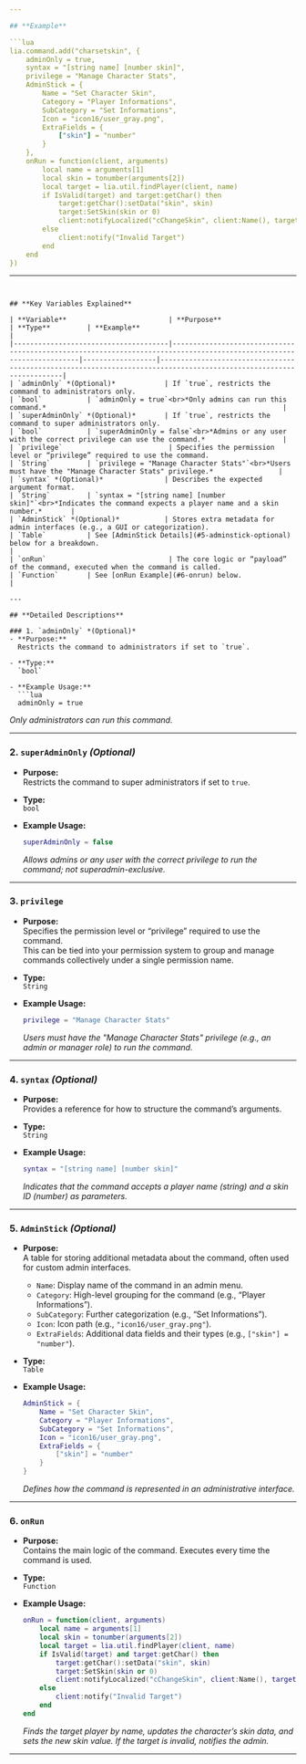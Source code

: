 ```yaml
---

## **Example**

```lua
lia.command.add("charsetskin", {
    adminOnly = true,
    syntax = "[string name] [number skin]",
    privilege = "Manage Character Stats",
    AdminStick = {
        Name = "Set Character Skin",
        Category = "Player Informations",
        SubCategory = "Set Informations",
        Icon = "icon16/user_gray.png",
        ExtraFields = {
            ["skin"] = "number"
        }
    },
    onRun = function(client, arguments)
        local name = arguments[1]
        local skin = tonumber(arguments[2])
        local target = lia.util.findPlayer(client, name)
        if IsValid(target) and target:getChar() then
            target:getChar():setData("skin", skin)
            target:SetSkin(skin or 0)
            client:notifyLocalized("cChangeSkin", client:Name(), target:Name(), skin or 0)
        else
            client:notify("Invalid Target")
        end
    end
})
```

---
```


## **Key Variables Explained**

| **Variable**                         | **Purpose**                                                                                                       | **Type**         | **Example**                                                                                                        |
|--------------------------------------|---------------------------------------------------------------------------------------------------------------------|------------------|--------------------------------------------------------------------------------------------------------------------|
| `adminOnly` *(Optional)*            | If `true`, restricts the command to administrators only.                                                            | `bool`           | `adminOnly = true`<br>*Only admins can run this command.*                                                          |
| `superAdminOnly` *(Optional)*       | If `true`, restricts the command to super administrators only.                                                     | `bool`           | `superAdminOnly = false`<br>*Admins or any user with the correct privilege can use the command.*                   |
| `privilege`                          | Specifies the permission level or “privilege” required to use the command.                                         | `String`         | `privilege = "Manage Character Stats"`<br>*Users must have the "Manage Character Stats" privilege.*                |
| `syntax` *(Optional)*               | Describes the expected argument format.                                                                             | `String`         | `syntax = "[string name] [number skin]"`<br>*Indicates the command expects a player name and a skin number.*       |
| `AdminStick` *(Optional)*           | Stores extra metadata for admin interfaces (e.g., a GUI or categorization).                                         | `Table`          | See [AdminStick Details](#5-adminstick-optional) below for a breakdown.                                                     |
| `onRun`                              | The core logic or “payload” of the command, executed when the command is called.                                   | `Function`       | See [onRun Example](#6-onrun) below.                                                                               |

---

## **Detailed Descriptions**

### 1. `adminOnly` *(Optional)*
- **Purpose:**  
  Restricts the command to administrators if set to `true`.
  
- **Type:**  
  `bool`

- **Example Usage:**
  ```lua
  adminOnly = true
  ```
  *Only administrators can run this command.*

---

### 2. `superAdminOnly` *(Optional)*
- **Purpose:**  
  Restricts the command to super administrators if set to `true`.  

- **Type:**  
  `bool`

- **Example Usage:**
  ```lua
  superAdminOnly = false
  ```
  *Allows admins or any user with the correct privilege to run the command; not superadmin-exclusive.*

---

### 3. `privilege`
- **Purpose:**  
  Specifies the permission level or “privilege” required to use the command.  
  This can be tied into your permission system to group and manage commands collectively under a single permission name.

- **Type:**  
  `String`

- **Example Usage:**
  ```lua
  privilege = "Manage Character Stats"
  ```
  *Users must have the "Manage Character Stats" privilege (e.g., an admin or manager role) to run the command.*

---

### 4. `syntax` *(Optional)*
- **Purpose:**  
  Provides a reference for how to structure the command’s arguments.

- **Type:**  
  `String`

- **Example Usage:**
  ```lua
  syntax = "[string name] [number skin]"
  ```
  *Indicates that the command accepts a player name (string) and a skin ID (number) as parameters.*

---

### 5. `AdminStick` *(Optional)*
- **Purpose:**  
  A table for storing additional metadata about the command, often used for custom admin interfaces.  
  - `Name`: Display name of the command in an admin menu.  
  - `Category`: High-level grouping for the command (e.g., “Player Informations”).  
  - `SubCategory`: Further categorization (e.g., “Set Informations”).  
  - `Icon`: Icon path (e.g., `"icon16/user_gray.png"`).  
  - `ExtraFields`: Additional data fields and their types (e.g., `["skin"] = "number"`).

- **Type:**  
  `Table`

- **Example Usage:**
  ```lua
  AdminStick = {
      Name = "Set Character Skin",
      Category = "Player Informations",
      SubCategory = "Set Informations",
      Icon = "icon16/user_gray.png",
      ExtraFields = {
          ["skin"] = "number"
      }
  }
  ```
  *Defines how the command is represented in an administrative interface.*

---

### 6. `onRun`
- **Purpose:**  
  Contains the main logic of the command. Executes every time the command is used.

- **Type:**  
  `Function`

- **Example Usage:**
  ```lua
  onRun = function(client, arguments)
      local name = arguments[1]
      local skin = tonumber(arguments[2])
      local target = lia.util.findPlayer(client, name)
      if IsValid(target) and target:getChar() then
          target:getChar():setData("skin", skin)
          target:SetSkin(skin or 0)
          client:notifyLocalized("cChangeSkin", client:Name(), target:Name(), skin or 0)
      else
          client:notify("Invalid Target")
      end
  end
  ```
  *Finds the target player by name, updates the character’s skin data, and sets the new skin value. If the target is invalid, notifies the admin.*

---